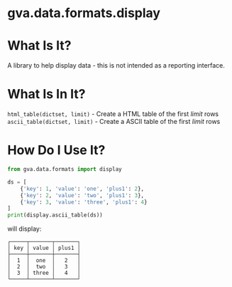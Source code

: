 # gva.data.formats.display

# What Is It?

A library to help display data - this is not intended as a reporting interface.

# What Is In It?
  
`html_table(dictset, limit)` - Create a HTML table of the first _limit_ rows  
`ascii_table(dictset, limit)` - Create a ASCII table of the first _limit_ rows  

# How Do I Use It?

~~~python
from gva.data.formats import display

ds = [
    {'key': 1, 'value': 'one', 'plus1': 2},
    {'key': 2, 'value': 'two', 'plus1': 3},
    {'key': 3, 'value': 'three', 'plus1': 4}
]
print(display.ascii_table(ds))
~~~

will display:
~~~
┌─────┬───────┬───────┐
│ key │ value │ plus1 │
├─────┼───────┼───────┤
│  1  │  one  │   2   │
│  2  │  two  │   3   │
│  3  │ three │   4   │
└─────┴───────┴───────┘
~~~